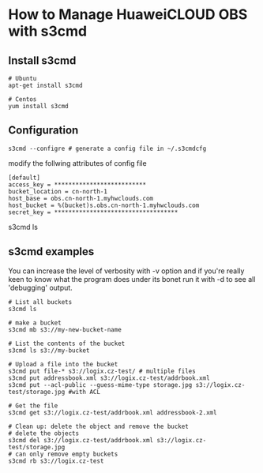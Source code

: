 # How to Manage HuaweiCLOUD OBS with s3cmd

## Install s3cmd

``` 
# Ubuntu
apt-get install s3cmd

# Centos
yum install s3cmd

```
## Configuration

```
s3cmd --configre # generate a config file in ~/.s3cmdcfg

```
modify the follwing attributes of config file
```
[default]
access_key = **************************
bucket_location = cn-north-1
host_base = obs.cn-north-1.myhwclouds.com
host_bucket = %(bucket)s.obs.cn-north-1.myhwclouds.com
secret_key = ***********************************

```

s3cmd ls

## s3cmd examples

You can increase the level of verbosity with -v option and if you're really keen to know what the program does under its bonet run it with -d to see all 'debugging' output.

```
# List all buckets
s3cmd ls

# make a bucket
s3cmd mb s3://my-new-bucket-name

# List the contents of the bucket
s3cmd ls s3://my-bucket

# Upload a file into the bucket
s3cmd put file-* s3://logix.cz-test/ # multiple files
s3cmd put addressbook.xml s3://logix.cz-test/addrbook.xml
s3cmd put --acl-public --guess-mime-type storage.jpg s3://logix.cz-test/storage.jpg #with ACL

# Get the file
s3cmd get s3://logix.cz-test/addrbook.xml addressbook-2.xml

# Clean up: delete the object and remove the bucket
# delete the objects
s3cmd del s3://logix.cz-test/addrbook.xml s3://logix.cz-test/storage.jpg
# can only remove empty buckets
s3cmd rb s3://logix.cz-test





